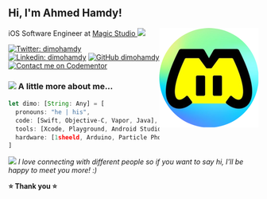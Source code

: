 <h2> Hi, I'm Ahmed Hamdy!</h2>
<img align='right' src="https://raw.githubusercontent.com/dimohamdy/dimohamdy/master/hmu.png" width="200">
<p>iOS Software Engineer at <a href="https://www.magic.af/">Magic Studio </a><img src="https://media.giphy.com/media/ZZg7C3MEglarBUqcoE/giphy.gif" width="30">


[![Twitter: dimohamdy](https://img.shields.io/twitter/follow/dimohamdy?style=social)](https://twitter.com/dimohamdy)
[![Linkedin: dimohamdy](https://img.shields.io/badge/-dimohamdy-blue?style=flat-square&logo=Linkedin&logoColor=white&link=https://www.linkedin.com/in/dimohamdy/)](https://www.linkedin.com/in/dimohamdy/)
[![GitHub dimohamdy](https://img.shields.io/github/followers/dimohamdy?label=follow&style=social)](https://github.com/dimohamdy)
[![Contact me on Codementor](https://www.codementor.io/m-badges/dimohamdy/contact-me.svg)](https://www.codementor.io/@dimohamdy?refer=badge)



### <img src="https://media.giphy.com/media/VgCDAzcKvsR6OM0uWg/giphy.gif" width="50"><b> A little more about me...  </b>

```javascript
let dimo: [String: Any] = [
  pronouns: "he | his",
  code: [Swift, Objective-C, Vapor, Java],
  tools: [Xcode, Playground, Android Studio, Sourcetree, Postman],
  hardware: [1sheeld, Arduino, Particle Photon, Raspberry pi]
]
```

<img src="https://media.giphy.com/media/LnQjpWaON8nhr21vNW/giphy.gif" width="30"> <em>I love connecting with different people so if you want to say hi, I'll be happy to meet you more! :)</em>

<b>⭐️  Thank you ⭐️</b>
